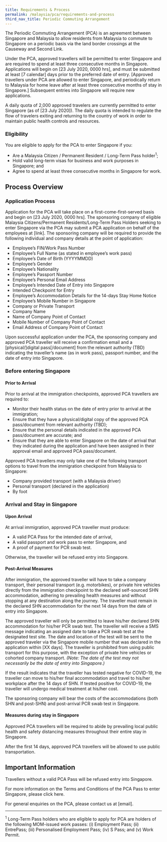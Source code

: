 ```yaml
---
title: Requirements & Process
permalink: /malaysia/pca/requirements-and-process
third_nav_title: Periodic Commuting Arrangement
---
```


The Periodic Commuting Arrangement (PCA) is an agreement between Singapore and Malaysia to allow residents from Malaysia to commute to Singapore on a periodic basis via the land border crossings at the Causeway and Second Link.

Under the PCA, approved travellers will be permitted to enter Singapore and are required to spend at least three consecutive months in Singapore. Applications will begin on [23 July 2020, 0000 hrs], and must be submitted at least [7 calendar] days prior to the preferred date of entry. [Approved travellers under PCA are allowed to enter Singapore, and periodically return to Malaysia for home leave after at least three consecutive months of stay in Singapore.] Subsequent entries into Singapore will require new applications.

A daily quota of 2,000 approved travelers are currently permitted to enter Singapore (as of [23 July 2020]). The daily quota is intended to regulate the flow of travelers exiting and returning to the country of work in order to maintain public health controls and resources.

### **Eligibility**

You are eligible to apply for the PCA to enter Singapore if you:
- Are a Malaysia Citizen / Permanent Resident / Long-Term Pass holder<sup>1</sup>;
- Hold valid long-term visas for business and work purposes in Singapore; and
- Agree to spend at least three consecutive months in Singapore for work.

## **Process Overview**

### **Application Process**

Application for the PCA will take place on a first-come-first-served basis and begin on [23 July 2020, 0000 hrs]. The sponsoring company of eligible Malaysia Citizens/Permanent Residents/Long-Term Pass Holders seeking to enter Singapore via the PCA may submit a PCA application on behalf of the employees at [link]. The sponsoring company will be required to provide the following individual and company details at the point of application:
- Employee’s FIN/Work Pass Number 
- Employee’s Full Name (as stated in employee’s work pass) 
- Employee’s Date of Birth (YYYYMMDD) 
- Employee’s Gender 
- Employee’s Nationality 
- Employee’s Passport Number 
- Employee’s Personal Email Address 
- Employee’s Intended Date of Entry into Singapore 
- Intended Checkpoint for Entry 
- Employee’s Accommodation Details for the 14-days Stay Home Notice 
- Employee’s Mobile Number in Singapore 
- Company or Private Transport 
- Company Name 
- Name of Company Point of Contact
- Mobile Number of Company Point of Contact
- Email Address of Company Point of Contact

Upon successful application under the PCA, the sponsoring company and approved PCA traveller will receive a confirmation email and a [physical/]digital pass[/document] from the relevant authority (TBD) indicating the traveller’s name (as in work pass), passport number, and the date of entry into Singapore.

### **Before entering Singapore**

#### Prior to Arrival

Prior to arrival at the immigration checkpoints, approved PCA travellers are required to:
- Monitor their health status on the date of entry prior to arrival at the immigration; 
- Ensure that they have a physical/digital copy of the approved PCA pass/document from relevant authority (TBD); 
- Ensure that the personal details indicated in the approved PCA pass/document are accurate; and
- Ensure that they are able to enter Singapore on the date of arrival that they indicated during the application and have been assigned in their approval email and approved PCA pass/document. 

Approved PCA travellers may only take one of the following transport options to travel from the immigration checkpoint from Malaysia to Singapore:

- Company provided transport (with a Malaysia driver) 
- Personal transport (declared in the application) 
- By foot

### **Arrival and Stay in Singapore**

#### Upon Arrival

At arrival immigration, approved PCA traveller must produce:
- A valid PCA Pass for the intended date of arrival, 
- A valid passport and work pass to enter Singapore, and
- A proof of payment for PCR swab test. 

Otherwise, the traveller will be refused entry into Singapore.

#### Post-Arrival Measures

After immigration, the approved traveller will have to take a company transport, their personal transport (e.g. motorbikes), or private hire vehicles directly from the immigration checkpoint to the declared self-sourced SHN accommodation, adhering to prevailing health measures and without stopping at any destination along the journey. The traveller must remain in the declared SHN accommodation for the next 14 days from the date of entry into Singapore.

The approved traveller will only be permitted to leave his/her declared SHN accommodation for his/her PCR swab test. The traveller will receive a SMS message indicating an assigned date to take a PCR swab test at the designated test site. The date and location of the test will be sent to the approved traveler via the Singapore mobile number that was declared in the application within [XX days]. The traveller is prohibited from using public transport for this purpose, with the exception of private hire vehicles or cohorted company transport. <em>(Note: The date of the test may not necessarily be the date of entry into Singapore.)</em>

If the result indicates that the traveller has tested negative for COVID-19, the traveller can move to his/her final accommodation and travel to his/her workplace after the 14 days of SHN. If tested positive for COVID-19, the traveller will undergo medical treatment at his/her cost.

The sponsoring company will bear the costs of the accommodations (both SHN and post-SHN) and post-arrival PCR swab test in Singapore.

#### Measures during stay in Singapore

Approved PCA travellers will be required to abide by prevailing local public health and safety distancing measures throughout their entire stay in Singapore.

After the first 14 days, approved PCA travellers will be allowed to use public transportation.

## **Important Information**

Travellers without a valid PCA Pass will be refused entry into Singapore.

For more information on the Terms and Conditions of the PCA Pass to enter Singapore, please click here.

For general enquiries on the PCA, please contact us at [email].

-----

<sup>1</sup> Long-Term Pass holders who are eligible to apply for PCA are holders of the following MOM-issued work passes: (i) Employment Pass; (ii) EntrePass; (iii) Personalised Employment Pass; (iv) S Pass; and (v) Work Permit.
